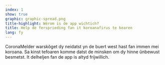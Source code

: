 ```yaml
---
index: 1
show: true
graphic: graphic-spread.png
title-highlight: Wêrom is de app wichtich?
title: Help de fersprieding fan it koroanafirus te kearen
lang: fy
---
```

CoronaMelder warskôget dy neidatst yn de buert west hast fan immen mei koroana. Sa kinst tefoaren komme datst de minsken om dy hinne ûnbewust besmetst. It delheljen fan de app is altyd frijwillich.
